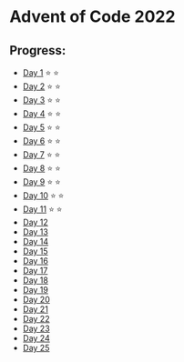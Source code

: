 # Advent of Code 2022

## Progress:

- [Day 1](https://github.com/ankjevel/adventofcode/tree/2022/day_01) ⭐️ ⭐️
- [Day 2](https://github.com/ankjevel/adventofcode/tree/2022/day_02) ⭐️ ⭐️
- [Day 3](https://github.com/ankjevel/adventofcode/tree/2022/day_03) ⭐️ ⭐️
- [Day 4](https://github.com/ankjevel/adventofcode/tree/2022/day_04) ⭐️ ⭐️
- [Day 5](https://github.com/ankjevel/adventofcode/tree/2022/day_05) ⭐️ ⭐️
- [Day 6](https://github.com/ankjevel/adventofcode/tree/2022/day_06) ⭐️ ⭐️
- [Day 7](https://github.com/ankjevel/adventofcode/tree/2022/day_07) ⭐️ ⭐️
- [Day 8](https://github.com/ankjevel/adventofcode/tree/2022/day_08) ⭐️ ⭐️
- [Day 9](https://github.com/ankjevel/adventofcode/tree/2022/day_09) ⭐️ ⭐️
- [Day 10](https://github.com/ankjevel/adventofcode/tree/2022/day_10) ⭐️ ⭐️
- [Day 11](https://github.com/ankjevel/adventofcode/tree/2022/day_11) ⭐️ ⭐️
- [Day 12](#)
- [Day 13](#)
- [Day 14](#)
- [Day 15](#)
- [Day 16](#)
- [Day 17](#)
- [Day 18](#)
- [Day 19](#)
- [Day 20](#)
- [Day 21](#)
- [Day 22](#)
- [Day 23](#)
- [Day 24](#)
- [Day 25](#)
